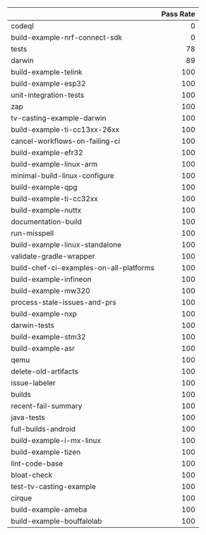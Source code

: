 |                                         |   Pass Rate |
|:----------------------------------------|------------:|
| codeql                                  |           0 |
| build-example-nrf-connect-sdk           |           0 |
| tests                                   |          78 |
| darwin                                  |          89 |
| build-example-telink                    |         100 |
| build-example-esp32                     |         100 |
| unit-integration-tests                  |         100 |
| zap                                     |         100 |
| tv-casting-example-darwin               |         100 |
| build-example-ti-cc13xx-26xx            |         100 |
| cancel-workflows-on-failing-ci          |         100 |
| build-example-efr32                     |         100 |
| build-example-linux-arm                 |         100 |
| minimal-build-linux-configure           |         100 |
| build-example-qpg                       |         100 |
| build-example-ti-cc32xx                 |         100 |
| build-example-nuttx                     |         100 |
| documentation-build                     |         100 |
| run-misspell                            |         100 |
| build-example-linux-standalone          |         100 |
| validate-gradle-wrapper                 |         100 |
| build-chef-ci-examples-on-all-platforms |         100 |
| build-example-infineon                  |         100 |
| build-example-mw320                     |         100 |
| process-stale-issues-and-prs            |         100 |
| build-example-nxp                       |         100 |
| darwin-tests                            |         100 |
| build-example-stm32                     |         100 |
| build-example-asr                       |         100 |
| qemu                                    |         100 |
| delete-old-artifacts                    |         100 |
| issue-labeler                           |         100 |
| builds                                  |         100 |
| recent-fail-summary                     |         100 |
| java-tests                              |         100 |
| full-builds-android                     |         100 |
| build-example-i-mx-linux                |         100 |
| build-example-tizen                     |         100 |
| lint-code-base                          |         100 |
| bloat-check                             |         100 |
| test-tv-casting-example                 |         100 |
| cirque                                  |         100 |
| build-example-ameba                     |         100 |
| build-example-bouffalolab               |         100 |
